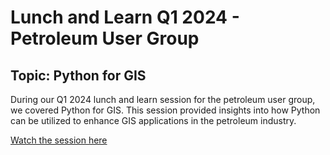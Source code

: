 # Lunch and Learn Q1 2024 - Petroleum User Group  
  
## Topic: Python for GIS  
  
During our Q1 2024 lunch and learn session for the petroleum user group, we covered Python for GIS. This session provided insights into how Python can be utilized to enhance GIS applications in the petroleum industry.  
  
[Watch the session here](https://www.youtube.com/watch?v=he4VMn4uHak)  
